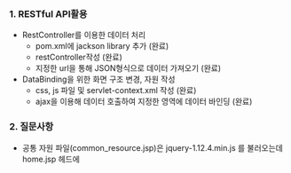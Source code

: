 ### 1. RESTful API활용

- RestController를 이용한 데이터 처리
  - pom.xml에 jackson library 추가 (완료)
  - restController작성 (완료)
  - 지정한 url을 통해 JSON형식으로 데이터 가져오기 (완료)
- DataBinding을 위한 화면 구조 변경, 자원 작성
  * css, js 파일 및 servlet-context.xml 작성 (완료)
  * ajax을 이용해 데이터 호출하여 지정한 영역에 데이터 바인딩 (완료)

### 2. 질문사항

- 공통 자원 파일(common_resource.jsp)은 jquery-1.12.4.min.js 를 불러오는데 home.jsp 헤드에 <script>태그로 jquery를 불러오는 것과 어떤 차이가 있는지 이해가 잘 되지 않습니다.

